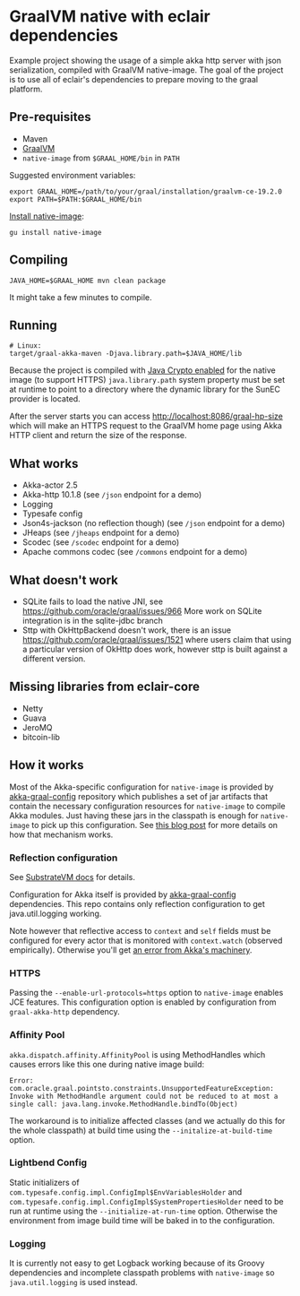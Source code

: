 # GraalVM native with eclair dependencies

Example project showing the usage of a simple akka http server with json serialization, compiled with GraalVM native-image.
The goal of the project is to use all of eclair's dependencies to prepare moving to the graal platform.

## Pre-requisites
  * Maven
  * [GraalVM](https://github.com/oracle/graal/releases)
  * `native-image` from `$GRAAL_HOME/bin` in `PATH`
  
Suggested environment variables:

    export GRAAL_HOME=/path/to/your/graal/installation/graalvm-ce-19.2.0
    export PATH=$PATH:$GRAAL_HOME/bin
    
[Install native-image](https://www.graalvm.org/docs/reference-manual/aot-compilation/#install-native-image):

    gu install native-image
  
## Compiling
    
    JAVA_HOME=$GRAAL_HOME mvn clean package
    
It might take a few minutes to compile.
   
## Running
        
    # Linux:
    target/graal-akka-maven -Djava.library.path=$JAVA_HOME/lib

Because the project is compiled with
[Java Crypto enabled](https://github.com/oracle/graal/blob/master/substratevm/JCA-SECURITY-SERVICES.md)
for the native image (to support HTTPS) `java.library.path` system property must be set at runtime
to point to a directory where the dynamic library for the SunEC provider is located.

After the server starts you can access [http://localhost:8086/graal-hp-size](http://localhost:8086/graal-hp-size)
which will make an HTTPS request to the GraalVM home page using Akka HTTP client and return the size of the response.

## What works
- Akka-actor 2.5
- Akka-http 10.1.8 (see `/json` endpoint for a demo)
- Logging
- Typesafe config
- Json4s-jackson (no reflection though) (see `/json` endpoint for a demo)
- JHeaps (see `/jheaps` endpoint for a demo)
- Scodec (see `/scodec` endpoint for a demo)
- Apache commons codec (see `/commons` endpoint for a demo)

## What doesn't work
- SQLite fails to load the native JNI, see https://github.com/oracle/graal/issues/966
  More work on SQLite integration is in the sqlite-jdbc branch 
- Sttp with OkHttpBackend doesn't work, there is an issue https://github.com/oracle/graal/issues/1521
  where users claim that using a particular version of OkHttp does work, however sttp is built against a different version.
    
## Missing libraries from eclair-core
- Netty
- Guava
- JeroMQ
- bitcoin-lib

## How it works
Most of the Akka-specific configuration for `native-image` is provided by [akka-graal-config](https://github.com/vmencik/akka-graal-config)
repository which publishes a set of jar artifacts that contain the necessary configuration resources
for `native-image` to compile Akka modules. Just having these jars in the classpath is enough
for `native-image` to pick up this configuration.
See [this blog post](https://medium.com/graalvm/simplifying-native-image-generation-with-maven-plugin-and-embeddable-configuration-d5b283b92f57)
for more details on how that mechanism works.

### Reflection configuration
See [SubstrateVM docs](https://github.com/oracle/graal/blob/master/substratevm/REFLECTION.md)
for details.

Configuration for Akka itself is provided by [akka-graal-config](https://github.com/vmencik/akka-graal-config)
dependencies. This repo contains only reflection configuration to get java.util.logging working.

Note however that reflective access to `context` and `self` fields must be configured for every actor
that is monitored with `context.watch` (observed empirically).
Otherwise you'll get [an error from Akka's machinery](https://github.com/akka/akka/blob/v2.5.21/akka-actor/src/main/scala/akka/actor/ActorCell.scala#L711).

### HTTPS
Passing the `--enable-url-protocols=https` option to `native-image` enables JCE features.
This configuration option is enabled by configuration from `graal-akka-http` dependency.

### Affinity Pool
`akka.dispatch.affinity.AffinityPool` is using MethodHandles which causes errors like this one
during native image build:

    Error: com.oracle.graal.pointsto.constraints.UnsupportedFeatureException: Invoke with MethodHandle argument could not be reduced to at most a single call: java.lang.invoke.MethodHandle.bindTo(Object)
    
The workaround is to initialize affected classes (and we actually do this for the whole classpath)
at build time using the `--initalize-at-build-time` option.

### Lightbend Config
Static initializers of `com.typesafe.config.impl.ConfigImpl$EnvVariablesHolder`
and `com.typesafe.config.impl.ConfigImpl$SystemPropertiesHolder` need to be run at runtime using
the `--initialize-at-run-time` option.
Otherwise the environment from image build time will be baked in to the configuration.

### Logging
It is currently not easy to get Logback working because of its Groovy dependencies and incomplete
classpath problems with `native-image` so `java.util.logging` is used instead.


